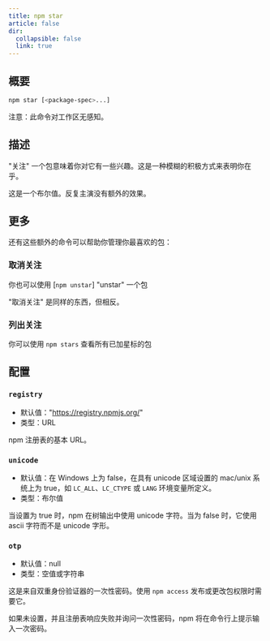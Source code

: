 ```yaml
---
title: npm star
article: false
dir:
  collapsible: false
  link: true
---
```


## 概要

```bash
npm star [<package-spec>...]
```

注意：此命令对工作区无感知。



## 描述

"关注" 一个包意味着你对它有一些兴趣。这是一种模糊的积极方式来表明你在乎。

这是一个布尔值。反复主演没有额外的效果。



## 更多

还有这些额外的命令可以帮助你管理你最喜欢的包：



### 取消关注

你也可以使用 [`npm unstar`] "unstar" 一个包

"取消关注" 是同样的东西，但相反。



### 列出关注

你可以使用 `npm stars` 查看所有已加星标的包



## 配置

### `registry`

- 默认值："https://registry.npmjs.org/"
- 类型：URL

npm 注册表的基本 URL。



### `unicode`

- 默认值：在 Windows 上为 false，在具有 unicode 区域设置的 mac/unix 系统上为 true，如 `LC_ALL`、`LC_CTYPE` 或 `LANG` 环境变量所定义。
- 类型：布尔值

当设置为 true 时，npm 在树输出中使用 unicode 字符。当为 false 时，它使用 ascii 字符而不是 unicode 字形。



### `otp`

- 默认值：null
- 类型：空值或字符串

这是来自双重身份验证器的一次性密码。使用 `npm access` 发布或更改包权限时需要它。

如果未设置，并且注册表响应失败并询问一次性密码，npm 将在命令行上提示输入一次密码。
